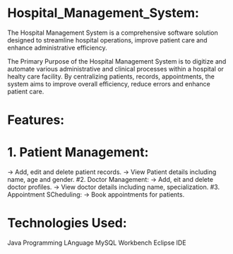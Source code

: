 # Hospital_Management_System:
The Hospital Management System is a comprehensive software solution designed to streamline hospital operations, improve patient care and enhance administrative efficiency.

The Primary Purpose of the Hospital Management System is to digitize and automate various administrative and clinical processes within a hospital or healty care facility. By centralizing patients, records, appointments, the system aims to improve overall efficiency, reduce errors and enhance patient care.

# Features:

# 1. Patient Management:
-> Add, edit and delete patient records.
-> View Patient details including name, age and gender.
#2. Doctor Management:
-> Add, eit and delete doctor profiles.
-> View doctor details including name, specialization.
#3. Appointment SCheduling:
-> Book appointments for patients.

# Technologies Used:
Java Programming LAnguage
MySQL Workbench 
Eclipse IDE
